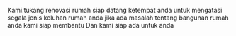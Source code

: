 Kami.tukang renovasi rumah siap datang ketempat anda untuk mengatasi segala jenis keluhan rumah anda  jika ada masalah tentang bangunan rumah anda kami siap membantu Dan kami siap ada untuk anda 
